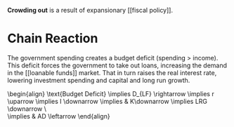 **Crowding out** is a result of expansionary [[fiscal policy]].

# Chain Reaction

The government spending creates a budget deficit (spending > income). This deficit forces the government to take out loans, increasing the demand in the [[loanable funds]] market. That in turn raises the real interest rate, lowering investment spending and capital and long run growth.

\begin{align}
\text{Budget Deficit} \implies D_{LF} \rightarrow \implies r \uparrow \implies I \downarrow \implies & K\downarrow \implies LRG \downarrow \\\
\implies & AD \leftarrow
\end{align}